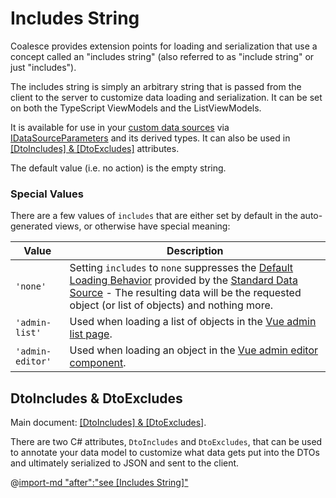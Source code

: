 # Includes String
Coalesce provides extension points for loading and serialization that use a concept called an "includes string" (also referred to as "include string" or just "includes").

The includes string is simply an arbitrary string that is passed from the client to the server to customize data loading and serialization. It can be set on both the TypeScript ViewModels and the ListViewModels.

It is available for use in your [custom data sources](/modeling/model-components/data-sources.md) via [IDataSourceParameters](/modeling/model-components/data-sources.md#standard-parameters) and its derived types. It can also be used in [[DtoIncludes] & [DtoExcludes]](/modeling/model-components/attributes/dto-includes-excludes.md) attributes.

<CodeTabs>
<template #vue>

``` ts
import { PersonViewModel, PersonListViewModel } from '@/viewmodels.g'

var person = new PersonViewModel();
person.$includes = "details";

var personList = new PersonListViewModel();
personList.$includes = "details";
```

</template>
</CodeTabs>

The default value (i.e. no action) is the empty string.

### Special Values

There are a few values of `includes` that are either set by default in the auto-generated views, or otherwise have special meaning:

| Value | Description |
|------|---|
| `'none'` | Setting `includes` to ``none`` suppresses the [Default Loading Behavior](/modeling/model-components/data-sources.md#default-loading-behavior) provided by the [Standard Data Source](/modeling/model-components/data-sources.md#standard-data-source) - The resulting data will be the requested object (or list of objects) and nothing more. |
| `'admin-list'` | Used when loading a list of objects in the [Vue admin list page](/stacks/vue/coalesce-vue-vuetify/components/c-admin-table-page.md). |
| `'admin-editor'` | Used when loading an object in the [Vue admin editor component](/stacks/vue/coalesce-vue-vuetify/components/c-admin-editor.md). |


## DtoIncludes & DtoExcludes

Main document: [[DtoIncludes] & [DtoExcludes]](/modeling/model-components/attributes/dto-includes-excludes.md).

There are two C# attributes, `DtoIncludes` and `DtoExcludes`, that can be used to annotate your data model to customize what data gets put into the DTOs and ultimately serialized to JSON and sent to the client.

@[import-md "after":"see [Includes String]"](../modeling/model-components/attributes/dto-includes-excludes.md)